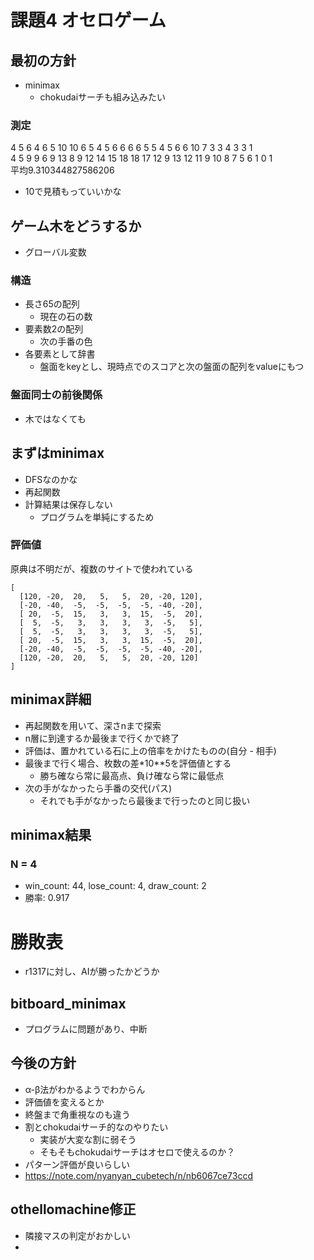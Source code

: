 # 課題4  オセロゲーム

## 最初の方針
- minimax
  - chokudaiサーチも組み込みたい

### 測定
4 5 6 4 6 5 10 10 6 5 4 5 6 6 6 6 5 5 4 5 6 6 10 7 3 3 4 3 3 1<br>
4 5 9 9 6 9 13 8 9 12 14 15 18 18 17 12 9 13 12 11 9 10 8 7 5 6 1 0 1<br>
平均9.310344827586206
- 10で見積もっていいかな

## ゲーム木をどうするか
- グローバル変数
### 構造
- 長さ65の配列
  - 現在の石の数
- 要素数2の配列
  - 次の手番の色
- 各要素として辞書
  - 盤面をkeyとし、現時点でのスコアと次の盤面の配列をvalueにもつ

### 盤面同士の前後関係
- 木ではなくても

## まずはminimax
- DFSなのかな
- 再起関数
- 計算結果は保存しない
  - プログラムを単純にするため

### 評価値
原典は不明だが、複数のサイトで使われている
```
[
  [120, -20,  20,   5,   5,  20, -20, 120],
  [-20, -40,  -5,  -5,  -5,  -5, -40, -20],
  [ 20,  -5,  15,   3,   3,  15,  -5,  20],
  [  5,  -5,   3,   3,   3,   3,  -5,   5],
  [  5,  -5,   3,   3,   3,   3,  -5,   5],
  [ 20,  -5,  15,   3,   3,  15,  -5,  20],
  [-20, -40,  -5,  -5,  -5,  -5, -40, -20],
  [120, -20,  20,   5,   5,  20, -20, 120]
]
```

## minimax詳細
- 再起関数を用いて、深さnまで探索
- n層に到達するか最後まで行くかで終了
- 評価は、置かれている石に上の倍率をかけたものの(自分 - 相手)
- 最後まで行く場合、枚数の差*10**5を評価値とする
  - 勝ち確なら常に最高点、負け確なら常に最低点
- 次の手がなかったら手番の交代(パス)
  - それでも手がなかったら最後まで行ったのと同じ扱い

## minimax結果
### N = 4
- win_count: 44, lose_count: 4, draw_count: 2
- 勝率: 0.917

# 勝敗表
- r1317に対し、AIが勝ったかどうか
## bitboard_minimax
- プログラムに問題があり、中断

## 今後の方針
- α-β法がわかるようでわからん
- 評価値を変えるとか
- 終盤まで角重視なのも違う
- 割とchokudaiサーチ的なのやりたい
  - 実装が大変な割に弱そう
  - そもそもchokudaiサーチはオセロで使えるのか？
- パターン評価が良いらしい
- https://note.com/nyanyan_cubetech/n/nb6067ce73ccd

## othellomachine修正
- 隣接マスの判定がおかしい
- 